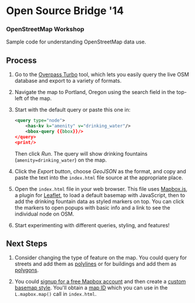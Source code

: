 # Open Source Bridge '14

### OpenStreetMap Workshop

Sample code for understanding OpenStreetMap data use. 

## Process

1. Go to the [Overpass Turbo](http://overpass-turbo.eu/) tool, which lets you easily query the live OSM database and export to a variety of formats. 

1. Navigate the map to Portland, Oregon using the search field in the top-left of the map. 

1. Start with the default query or paste this one in: 

   ```XML
   <query type="node">
       <has-kv k="amenity" v="drinking_water"/>
       <bbox-query {{bbox}}/>
   </query>
   <print/>
   ```

   Then click *Run*. The query will show drinking fountains (`amenity=drinking_water`) on the map. 

1. Click the *Export* button, choose *GeoJSON* as the format, and copy and paste the text into the `index.html` file source at the appropriate place. 

1. Open the `index.html` file in your web browser. This file uses [Mapbox.js](https://www.mapbox.com/mapbox.js), a plugin for [Leaflet](http://leafletjs.com), to load a default basemap with JavaScript, then to add the drinking fountain data as styled markers on top. You can click the markers to open popups with basic info and a link to see the individual node on OSM. 

1. Start experimenting with different queries, styling, and features! 

## Next Steps

1. Consider changing the type of feature on the map. You could query for streets and add them as [polylines](http://leafletjs.com/reference.html#polyline) or for buildings and add them as [polygons](http://leafletjs.com/reference.html#polygon). 

1. You could [signup for a free Mapbox account](https://www.mapbox.com/plans/) and then create a [custom basemap style](https://www.mapbox.com/foundations/customizing-the-map). You'll obtain a [map ID](https://www.mapbox.com/foundations/share-your-map/#mapid) which you can use in the `L.mapbox.map()` call in `index.html`. 
